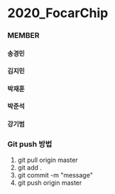 # 2020_FocarChip

### MEMBER
#### 송경민
#### 김지민
#### 박재훈
#### 박준석
#### 강기범



### Git push 방법
1. git pull origin master
2. git add .
3. git commit -m "message"
4. git push origin master
